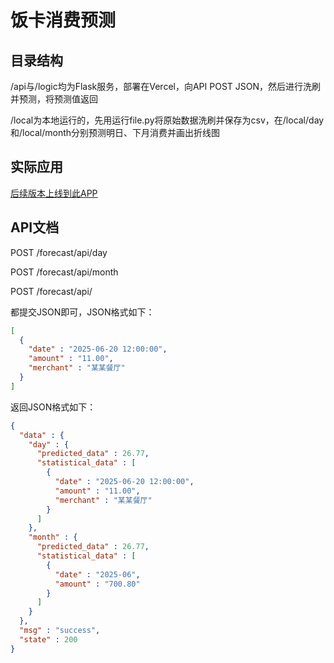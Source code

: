 # 饭卡消费预测

## 目录结构
/api与/logic均为Flask服务，部署在Vercel，向API POST JSON，然后进行洗刷并预测，将预测值返回

/local为本地运行的，先用运行file.py将原始数据洗刷并保存为csv，在/local/day和/local/month分别预测明日、下月消费并画出折线图

## 实际应用
[后续版本上线到此APP](https://github.com/Chiu-xaH/HFUT-Schedule)

## API文档

POST /forecast/api/day

POST /forecast/api/month

POST /forecast/api/

都提交JSON即可，JSON格式如下：
```JSON
[
  {
    "date" : "2025-06-20 12:00:00",
    "amount" : "11.00",
    "merchant" : "某某餐厅"
  }
]
```
返回JSON格式如下：
```JSON
{
  "data" : {
    "day" : {
      "predicted_data" : 26.77,
      "statistical_data" : [
        {
          "date" : "2025-06-20 12:00:00",
          "amount" : "11.00",
          "merchant" : "某某餐厅"
        }
      ]
    },
    "month" : {
      "predicted_data" : 26.77,
      "statistical_data" : [
        {
          "date" : "2025-06",
          "amount" : "700.80"
        }
      ]
    }
  },
  "msg" : "success",
  "state" : 200
}
```